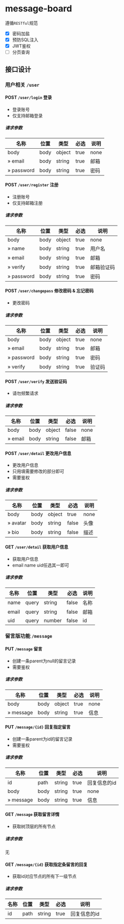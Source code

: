 # message-board

遵循`RESTful`规范

- [x] 密码加盐
- [x] 预防SQL注入
- [x] JWT鉴权
- [ ] 分页查询

## 接口设计

### 用户相关 `/user`

#### POST `/user/login` 登录

+ 登录账号
+ 仅支持邮箱登录

##### 请求参数

| 名称            | 位置     | 类型     | 必选    | 说明 |
|---------------|--------|--------|-------|--|
| body          | body   | object | true | none |
| » email       | body   | string | true | 邮箱 |
| » password    | body   | string | true | 密码 |

#### POST `/user/register` 注册

+ 注册账号
+ 仅支持邮箱注册

##### 请求参数

| 名称            | 位置     | 类型     | 必选    | 说明 |
|---------------|--------|--------|-------|--|
| body          | body   | object | true | none |
| » name        | body   | string | true | 用户名 |
| » email       | body   | string | true | 邮箱 |
| » verify      | body   | string | true | 邮箱验证码 |
| » password    | body   | string | true | 密码 |

#### POST `/user/changepass` 修改密码 & 忘记密码

+ 更改密码

##### 请求参数

| 名称            | 位置     | 类型     | 必选    | 说明 |
|---------------|--------|--------|-------|--|
| body          | body   | object | true | none |
| » email       | body   | string | true | 邮箱 |
| » password       | body   | string | true | 密码 |
| » verify       | body   | string | true | 验证码 |

#### POST `/user/verify` 发送验证码

+ 请勿频繁请求

##### 请求参数

| 名称            | 位置     | 类型     | 必选    | 说明 |
|---------------|--------|--------|-------|--|
| body          | body   | object | false | none |
| » email       | body   | string | false | 邮箱 |

#### POST `/user/detail` 更改用户信息

+ 更改用户信息
+ 只用填需要修改的部分即可
+ 需要鉴权

##### 请求参数

| 名称            | 位置     | 类型     | 必选    | 说明 |
|---------------|--------|--------|-------|--|
| body          | body   | object | true | none |
| » avatar       | body   | string | false | 头像 |
| » bio       | body   | string | false | 描述 |

#### GET `/user/detail` 获取用户信息

+ 获取用户信息
+ email name uid任选其一即可

##### 请求参数

| 名称            | 位置     | 类型     | 必选    | 说明 |
|---------------|--------|--------|-------|--|
| name       | query   | string | false | 名称 |
| email      | query   | string | false | 邮箱 |
| uid      | query   | number | false | id |

### 留言版功能 `/message`

#### PUT `/message` 留言

+ 创建一条parent为null的留言记录
+ 需要鉴权

##### 请求参数

| 名称        | 位置   | 类型     | 必选   | 说明   |
|-----------|------|--------|------|------|
| body      | body | object | true | none |
| » message | body | string | true | 信息   |

#### PUT `/message/{id}` 回复指定留言

+ 创建一条parent为id的留言记录
+ 需要鉴权

##### 请求参数

| 名称        | 位置   | 类型     | 必选   | 说明      |
|-----------|------|--------|------|---------|
| id        | path | string | true | 回复信息的id |
| body      | body | string | true | none    |
| » message | body | string | true | 信息      |

#### GET `/message` 获取留言详情

+ 获取树顶层的所有节点

##### 请求参数

无

#### GET `/message/{id}` 获取指定条留言的回复

+ 获取id对应节点的所有下一级节点

##### 请求参数

| 名称  | 位置   | 类型     | 必选   | 说明      |
|-----|------|--------|------|---------|
| id  | path | string | true | 回复信息的id |


